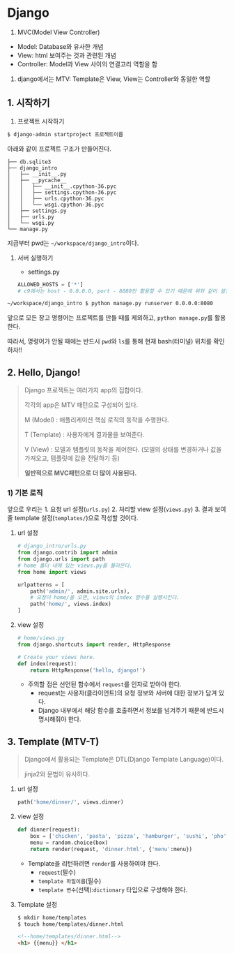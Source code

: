# Django

1. MVC(Model View Controller)

- Model: Database와 유사한 개념
- View: html 보여주는 것과 관련된 개념
- Controller: Model과 View 사이의 연결고리 역할을 함

1. django에서는 MTV: Template은 View, View는 Controller와 동일한 역할



## 1. 시작하기

1. 프로젝트 시작하기

```bash
$ django-admin startproject 프로젝트이름
```

아래와 같이 프로젝트 구조가 만들어진다.

```
├── db.sqlite3
├── django_intro
│   ├── __init__.py
│   ├── __pycache__
│   │   ├── __init__.cpython-36.pyc
│   │   ├── settings.cpython-36.pyc
│   │   ├── urls.cpython-36.pyc
│   │   └── wsgi.cpython-36.pyc
│   ├── settings.py
│   ├── urls.py
│   └── wsgi.py
└── manage.py
```

지금부터 pwd는 `~/workspace/django_intro`이다.

1. 서버 실행하기

   - settings.py

   ```python
   ALLOWED_HOSTS = ['*']
   # c9에서는 host - 0.0.0.0, port - 8080만 활용할 수 있기 때문에 위와 같이 설정한다.
   ```

```bash
~/workspace/django_intro $ python manage.py runserver 0.0.0.0:8080
```

앞으로 모든 장고 명령어는 프로젝트를 만들 때를 제외하고, `python manage.py`를 활용한다.

따라서, 명령어가 안될 때에는 반드시 `pwd`와 `ls`를 통해 현재 bash(터미널) 위치를 확인하자!!



## 2. Hello, Django!

> Django 프로젝트는 여러가지 app의 집합이다.
>
> 각각의 app은 MTV 패턴으로 구성되어 있다.
>
> M (Model) : 애플리케이션 핵심 로직의 동작을 수행한다.
>
> T (Template) : 사용자에게 결과물을 보여준다.
>
> V (View) : 모델과 템플릿의 동작을 제어한다. (모델의 상태를 변경하거나 값을 가져오고, 템플릿에 값을 전달하기 등)
>
> **일반적으로 MVC패턴으로 더 많이 사용된다.**

### 1) 기본 로직

앞으로 우리는 1. 요청 url 설정(`urls.py`) 2. 처리할 view 설정(`views.py`) 3. 결과 보여줄 template 설정(`templates/`)으로 작성할 것이다.

1. url 설정

   ```python
   # django_intro/urls.py
   from django.contrib import admin
   from django.urls import path
   # home 폴더 내에 있는 views.py를 불러온다.
   from home import views
   
   urlpatterns = [
       path('admin/', admin.site.urls),
       # 요청이 home/을 오면, views의 index 함수를 실행시킨다.
       path('home/', views.index)
   ]
   ```

2. view 설정

   ```python
   # home/views.py
   from django.shortcuts import render, HttpResponse
   
   # Create your views here.
   def index(request):
       return HttpResponse('hello, django!')
   ```

   - 주의할 점은 선언된 함수에서 `request`를 인자로 받아야 한다.
     - request는 사용자(클라이언트)의 요청 정보와 서버에 대한 정보가 담겨 있다.
     - Django 내부에서 해당 함수를 호출하면서 정보를 넘겨주기 때문에 반드시 명시해줘야 한다.

## 3. Template (MTV-T)

> Django에서 활용되는 Template은 DTL(Django Template Language)이다.
>
> jinja2와 문법이 유사하다.

1. url 설정

   ```python
   path('home/dinner/', views.dinner)
   ```

2. view 설정

   ```python
   def dinner(request):
       box = ['chicken', 'pasta', 'pizza', 'hamburger', 'sushi', 'pho']
       menu = random.choice(box)
       return render(request, 'dinner.html', {'menu':menu})
   ```

   - Template을 리턴하려면 `render`를 사용하여야 한다.
     - `request`(필수)
     - `template 파일이름`(필수)
     - `template 변수`(선택):`dictionary` 타입으로 구성해야 한다.

3. Template 설정

   ```bash
   $ mkdir home/templates
   $ touch home/templates/dinner.html
   ```

   ```html
   <!--home/templates/dinner.html-->
   <h1> {{menu}} </h1>
   ```
